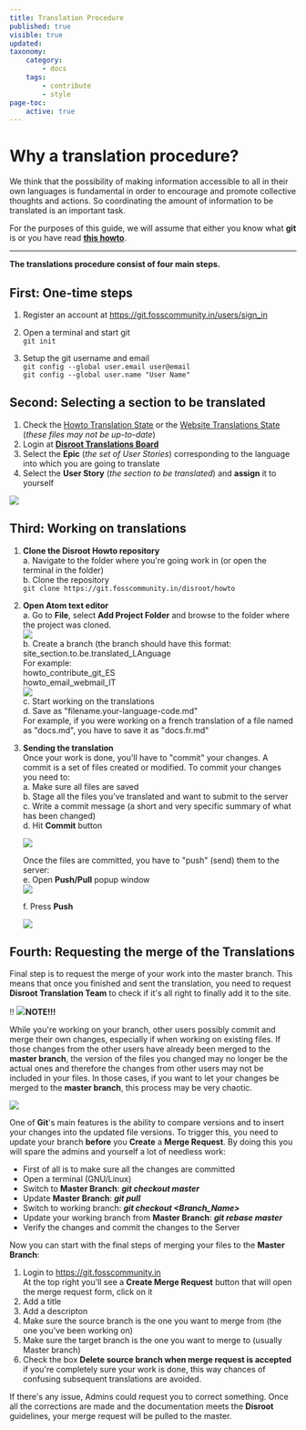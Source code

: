 ```yaml
---
title: Translation Procedure
published: true
visible: true
updated:
taxonomy:
    category:
        - docs
    tags:
        - contribute
        - style
page-toc:
    active: true
---
```

# Why a translation procedure?
We think that the possibility of making information accessible to all in their own languages is fundamental in order to encourage and promote collective thoughts and actions. So coordinating the amount of information to be translated is an important task.

For the purposes of this guide, we will assume that either you know what **git** is or you have read [**this howto**](https://howto.disroot.org/en/contribute/git/how-to-use-git).

---

**The translations procedure consist of four main steps.**

## First: One-time steps
1. Register an account at https://git.fosscommunity.in/users/sign_in
2. Open a terminal and start git<br>
`git init`<br>

3. Setup the git username and email<br>
`git config --global user.email user@email`<br>
`git config --global user.name "User Name"`<br>


## Second: Selecting a section to be translated
1. Check the [Howto Translation State](state/Translations_Howto.pdf) or the [Website Translations State](state/Translations_Website.pdf) (*these files may not be up-to-date*)
2. Login at [**Disroot Translations Board**](https://board.disroot.org/project/fede-disroot-translations/timeline)
3. Select the **Epic** (*the set of User Stories*) corresponding to the language into which you are going to translate
4. Select the **User Story** (*the section to be translated*) and **assign** it to yourself<br>

![](en/assign.gif)

## Third: Working on translations
1. **Clone the Disroot Howto repository**<br>
    a. Navigate to the folder where you're going work in (or open the terminal in the folder)<br>
    b. Clone the repository<br>
    `git clone https://git.fosscommunity.in/disroot/howto`
2. **Open Atom text editor**<br>
    a. Go to **File**, select **Add Project Folder** and browse to the folder where the project was cloned.<br>
![](en/atom_interface1.png)<br>
    b. Create a branch (the branch should have this format: site_section.to.be.translated_LAnguage<br>
    For example:<br>
    howto_contribute_git_ES<br>
    howto_email_webmail_IT<br>![](en/branch_01.gif)<br>
    c. Start working on the translations<br>
    d. Save as "filename.your-language-code.md"<br>
    For example, if you were working on a french translation of a file named as "docs.md", you have to save it as "docs.fr.md"

3. **Sending the translation**<br>
    Once your work is done, you'll have to "commit" your changes. A commit is a set of files created or modified. To commit your changes you need to:<br>
    a. Make sure all files are saved<br>
    b. Stage all the files you've translated and want to submit to the server<br>
    c. Write a commit message (a short and very specific summary of what has been changed)<br>
    d. Hit **Commit** button<br>

    ![](en/commit.gif)<br>

    Once the files are committed, you have to "push" (send) them to the server:<br>
    e. Open **Push/Pull** popup window<br>
![](en/pull_push.png)<br>

    f. Press **Push**<br>

    ![](en/push.gif)<br>

## Fourth: Requesting the merge of the Translations
Final step is to request the merge of your work into the master branch. This means that once you finished and sent the translation, you need to request **Disroot Translation Team** to check if it's all right to finally add it to the site.<br>

!! ![](en/note.png)**NOTE!!!**<br>

While you're working on your branch, other users possibly commit and merge their own changes, especially if when working on existing files. If those changes from the other users have already been merged to the **master branch**, the version of the files you changed may no longer be the actual ones and therefore the changes from other users may not be included in your files. In those cases, if you want to let your changes be merged to the **master branch**, this process may be very chaotic.

![](en/git-merge_chaos.gif)

One of **Git**'s main features is the ability to compare versions and to insert your changes into the updated file versions. To trigger this, you need to update your branch **before** you **Create** a **Merge Request**. By doing this you will spare the admins and yourself a lot of needless work:

 - First of all is to make sure all the changes are committed
 - Open a terminal (GNU/Linux)
 - Switch to **Master Branch**: ***git checkout master***
 - Update **Master Branch**: ***git pull***
 - Switch to working branch: ***git checkout <Branch_Name>***
 - Update your working branch from **Master Branch**: ***git rebase master***
 - Verify the changes and commit the changes to the Server

Now you can start with the final steps of merging your files to the **Master Branch**:

1. Login to https://git.fosscommunity.in<br>
    At the top right you'll see a **Create Merge Request** button that will open the merge request form, click on it
2. Add a title
3. Add a descripton
4. Make sure the source branch is the one you want to merge from (the one you've been working on)
5. Make sure the target branch is the one you want to merge to (usually Master branch)
6. Check the box **Delete source branch when merge request is accepted** if you're completely sure your work is done, this way chances of confusing subsequent translations are avoided.

If there's any issue, Admins could request you to correct something. Once all the corrections are made and the documentation meets the **Disroot** guidelines, your merge request will be pulled to the master.
